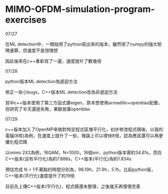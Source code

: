 ﻿# MIMO-OFDM-simulation-program-exercises

07/27

在ML detection中，一開始用了python寫出來的版本，雖然用了numpy的強大矩陣運算，但速度不是很理想

因此後來在c++重新寫了一遍，速度提升了數幾倍


07/28

python版本ML detection為遞迴方法

修正一些小bugs，C++版本ML detection改為非遞迴方法

其中c++版本使用了第三方函式庫eigen，原本想使用armadillo+openblas配置，但研究了半天還是失敗，果斷放棄openblas


07/29

c++版本加入了OpenMP來做對特定程式區塊平行化，初步修改程式碼後，以我的電腦(8核)為例，在速度上提升了一些，理論上可以增快8倍，認為應該還可以再更優化程式碼

以mimo 2X2為例，16QAM，N=1000，16個snr，python版本需約34.61s，而在C++版本(沒有平行化)為約7.886s，C++版本(平行化)為約1.834s

預估完成 N = 1千萬點的時間分別為，96.19h，21.9h，5.1h。比起python版，C++版本(平行化)速度提升了約19倍

目前先上傳C++版本(平行化)，程式碼還未整理，之後幾天再慢慢完善